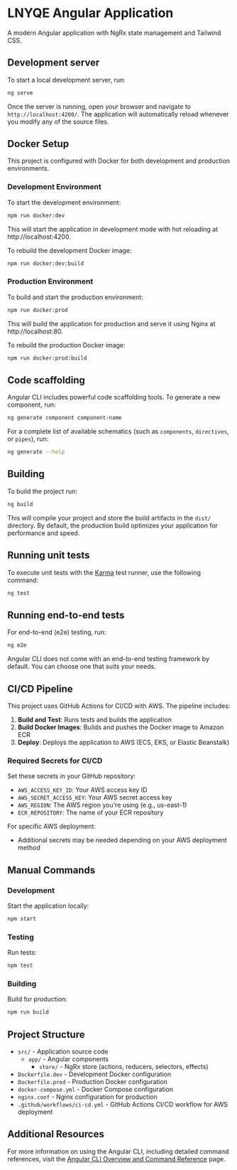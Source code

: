 # LNYQE Angular Application

A modern Angular application with NgRx state management and Tailwind CSS.

## Development server

To start a local development server, run:

```bash
ng serve
```

Once the server is running, open your browser and navigate to `http://localhost:4200/`. The application will automatically reload whenever you modify any of the source files.

## Docker Setup

This project is configured with Docker for both development and production environments.

### Development Environment

To start the development environment:

```bash
npm run docker:dev
```

This will start the application in development mode with hot reloading at http://localhost:4200.

To rebuild the development Docker image:

```bash
npm run docker:dev:build
```

### Production Environment

To build and start the production environment:

```bash
npm run docker:prod
```

This will build the application for production and serve it using Nginx at http://localhost:80.

To rebuild the production Docker image:

```bash
npm run docker:prod:build
```

## Code scaffolding

Angular CLI includes powerful code scaffolding tools. To generate a new component, run:

```bash
ng generate component component-name
```

For a complete list of available schematics (such as `components`, `directives`, or `pipes`), run:

```bash
ng generate --help
```

## Building

To build the project run:

```bash
ng build
```

This will compile your project and store the build artifacts in the `dist/` directory. By default, the production build optimizes your application for performance and speed.

## Running unit tests

To execute unit tests with the [Karma](https://karma-runner.github.io) test runner, use the following command:

```bash
ng test
```

## Running end-to-end tests

For end-to-end (e2e) testing, run:

```bash
ng e2e
```

Angular CLI does not come with an end-to-end testing framework by default. You can choose one that suits your needs.

## CI/CD Pipeline

This project uses GitHub Actions for CI/CD with AWS. The pipeline includes:

1. **Build and Test**: Runs tests and builds the application
2. **Build Docker Images**: Builds and pushes the Docker image to Amazon ECR
3. **Deploy**: Deploys the application to AWS (ECS, EKS, or Elastic Beanstalk)

### Required Secrets for CI/CD

Set these secrets in your GitHub repository:

- `AWS_ACCESS_KEY_ID`: Your AWS access key ID
- `AWS_SECRET_ACCESS_KEY`: Your AWS secret access key
- `AWS_REGION`: The AWS region you're using (e.g., us-east-1)
- `ECR_REPOSITORY`: The name of your ECR repository

For specific AWS deployment:
- Additional secrets may be needed depending on your AWS deployment method

## Manual Commands

### Development

Start the application locally:

```bash
npm start
```

### Testing

Run tests:

```bash
npm test
```

### Building

Build for production:

```bash
npm run build
```

## Project Structure

- `src/` - Application source code
  - `app/` - Angular components
    - `store/` - NgRx store (actions, reducers, selectors, effects)
- `Dockerfile.dev` - Development Docker configuration
- `Dockerfile.prod` - Production Docker configuration
- `docker-compose.yml` - Docker Compose configuration
- `nginx.conf` - Nginx configuration for production
- `.github/workflows/ci-cd.yml` - GitHub Actions CI/CD workflow for AWS deployment

## Additional Resources

For more information on using the Angular CLI, including detailed command references, visit the [Angular CLI Overview and Command Reference](https://angular.dev/tools/cli) page.
